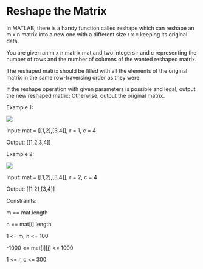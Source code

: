 # Reshape the Matrix

In MATLAB, there is a handy function called reshape which can reshape an m x n matrix into a new one with a different size r x c keeping its original data.

You are given an m x n matrix mat and two integers r and c representing the number of rows and the number of columns of the wanted reshaped matrix.

The reshaped matrix should be filled with all the elements of the original matrix in the same row-traversing order as they were.

If the reshape operation with given parameters is possible and legal, output the new reshaped matrix; Otherwise, output the original matrix.

 

Example 1:

<img src="https://assets.leetcode.com/uploads/2021/04/24/reshape1-grid.jpg">

Input: mat = [[1,2],[3,4]], r = 1, c = 4

Output: [[1,2,3,4]]

Example 2:

<img src="https://assets.leetcode.com/uploads/2021/04/24/reshape2-grid.jpg">


Input: mat = [[1,2],[3,4]], r = 2, c = 4


Output: [[1,2],[3,4]]
 

Constraints:

m == mat.length

n == mat[i].length

1 <= m, n <= 100

-1000 <= mat[i][j] <= 1000

1 <= r, c <= 300
